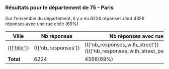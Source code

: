 ### Résultats pour le département de 75 - Paris

Sur l'ensemble du département, il y a eu 6224 réponses dont 4356 réponses avec une rue citée (69%)

| Ville | Nb réponses | Nb réponses avec rue | Nb points noirs |
|-------------|-------------|----------------------|-----------------|
|<a href='{tfile}.md'>{t['title']}</a>|{t['nb_responses']}|{t['nb_responses_with_street']}({t['nb_responses_with_street_percent']}%)|{percent_bar}&nbsp;{t['nb_points_noirs']}|
| **Total** |6224|4356(69%)|536|
